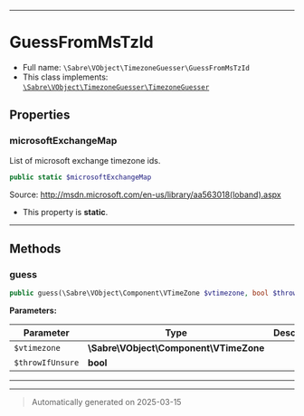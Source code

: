 ***

# GuessFromMsTzId





* Full name: `\Sabre\VObject\TimezoneGuesser\GuessFromMsTzId`
* This class implements:
[`\Sabre\VObject\TimezoneGuesser\TimezoneGuesser`](./TimezoneGuesser.md)



## Properties


### microsoftExchangeMap

List of microsoft exchange timezone ids.

```php
public static $microsoftExchangeMap
```

Source: http://msdn.microsoft.com/en-us/library/aa563018(loband).aspx

* This property is **static**.


***

## Methods


### guess



```php
public guess(\Sabre\VObject\Component\VTimeZone $vtimezone, bool $throwIfUnsure = false): ?\DateTimeZone
```








**Parameters:**

| Parameter | Type | Description |
|-----------|------|-------------|
| `$vtimezone` | **\Sabre\VObject\Component\VTimeZone** |  |
| `$throwIfUnsure` | **bool** |  |





***


***
> Automatically generated on 2025-03-15

